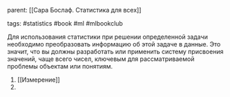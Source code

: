 parent: [[Сара Бослаф. Статистика для всех]]

tags: #statistics #book #ml #mlbookclub 

Для использования статистики при решении определенной задачи необходимо преобразовать информацию об этой задаче в данные. Это значит, что вы должны разработать или применить систему присвоения значений, чаще всего чисел, ключевым для рассматриваемой проблемы объектам или понятиям.

1. [[Измерение]]
2. 